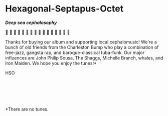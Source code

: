 # Hexagonal-Septapus-Octet

<b><i> Deep sea cephalosophy </i></b>

:octopus: :saxophone: :octopus: :saxophone: :octopus: :saxophone: :octopus: :violin: :octopus: :saxophone: :octopus: :saxophone: :octopus: :microphone: :octopus: :saxophone:

Thanks for buying our album and supporting local cephalomusic! We're a bunch of old friends from the Charleston Bump who play a combination of free-jazz, gangsta rap, and baroque-classical tuba-funk. Our major influences are John Philip Sousa, The Shaggs, Michelle Branch, whales, and Iron Maiden. We hope you enjoy the tunes!*

HSO

<br><br><br><br><br>
*There are no tunes.



